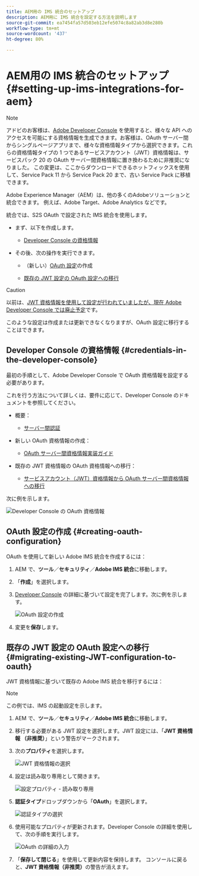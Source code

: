 ```yaml
---
title: AEM用の IMS 統合のセットアップ
description: AEM用に IMS 統合を設定する方法を説明します
source-git-commit: ea7454fa57d503eb12efe5074c8a82ab3d8e280b
workflow-type: tm+mt
source-wordcount: '437'
ht-degree: 80%

---
```



# AEM用の IMS 統合のセットアップ {#setting-up-ims-integrations-for-aem}

>[!NOTE]
>
>アドビのお客様は、[Adobe Developer Console](https://developer.adobe.com/console) を使用すると、様々な API へのアクセスを可能にする資格情報を生成できます。お客様は、OAuth サーバー間からシングルページアプリまで、様々な資格情報タイプから選択できます。これらの資格情報タイプの 1 つであるサービスアカウント（JWT）資格情報は、サービスパック 20 の OAuth サーバー間資格情報に置き換わるために非推奨になりました。 この変更は、ここからダウンロードできるホットフィックスを使用して、Service Pack 11 から Service Pack 20 まで、古い Service Pack に移植できます。

Adobe Experience Manager（AEM）は、他の多くのAdobeソリューションと統合できます。 例えば、Adobe Target、Adobe Analytics などです。

統合では、S2S OAuth で設定された IMS 統合を使用します。

* まず、以下を作成します。

   * [Developer Console の資格情報](#credentials-in-the-developer-console)

* その後、次の操作を実行できます。

   * （新しい）[OAuth 設定](#creating-oauth-configuration)の作成

   * [既存の JWT 設定の OAuth 設定への移行](#migrating-existing-JWT-configuration-to-oauth)

>[!CAUTION]
>
>以前は、[JWT 資格情報を使用して設定が行われていましたが、現在 Adobe Developer Console では廃止予定](/help/sites-administering/jwt-credentials-deprecation-in-adobe-developer-console.md)です。
>
>このような設定は作成または更新できなくなりますが、OAuth 設定に移行することはできます。

## Developer Console の資格情報 {#credentials-in-the-developer-console}

最初の手順として、Adobe Developer Console で OAuth 資格情報を設定する必要があります。

これを行う方法について詳しくは、要件に応じて、Developer Console のドキュメントを参照してください。

* 概要：

   * [サーバー間認証](https://developer.adobe.com/developer-console/docs/guides/authentication/ServerToServerAuthentication/)

* 新しい OAuth 資格情報の作成：

   * [OAuth サーバー間資格情報実装ガイド](https://developer.adobe.com/developer-console/docs/guides/authentication/ServerToServerAuthentication/implementation/)

* 既存の JWT 資格情報の OAuth 資格情報への移行：

   * [サービスアカウント（JWT）資格情報から OAuth サーバー間資格情報への移行](https://developer.adobe.com/developer-console/docs/guides/authentication/ServerToServerAuthentication/migration/)

次に例を示します。

![Developer Console の OAuth 資格情報](assets/ims-configuration-developer-console.png)

## OAuth 設定の作成 {#creating-oauth-configuration}

OAuth を使用して新しい Adobe IMS 統合を作成するには：

1. AEM で、**ツール**／**セキュリティ**／**Adobe IMS 統合**&#x200B;に移動します。

1. 「**作成**」を選択します。

1. [Developer Console](https://developer.adobe.com/developer-console/docs/guides/authentication/ServerToServerAuthentication/implementation/) の詳細に基づいて設定を完了します。次に例を示します。

   ![OAuth 設定の作成](assets/ims-create-oauth-configuration.png)

1. 変更を&#x200B;**保存**&#x200B;します。

## 既存の JWT 設定の OAuth 設定への移行 {#migrating-existing-JWT-configuration-to-oauth}

JWT 資格情報に基づいて既存の Adobe IMS 統合を移行するには：

>[!NOTE]
>
>この例では、IMS の起動設定を示します。

1. AEM で、**ツール**／**セキュリティ**／**Adobe IMS 統合**&#x200B;に移動します。

1. 移行する必要がある JWT 設定を選択します。JWT 設定には、「**JWT 資格情報 （非推奨）**」という警告がマークされます。

1. 次の&#x200B;**プロパティ**&#x200B;を選択します。

   ![JWT 資格情報の選択](assets/ims-migrate-jwt-select-configuration.png)

1. 設定は読み取り専用として開きます。

   ![設定プロパティ - 読み取り専用](assets/ims-migrate-jwt-properties-read-only.png)

1. **認証タイプ**&#x200B;ドロップダウンから「**OAuth**」を選択します。

   ![認証タイプの選択](assets/ims-migrate-jwt-authentication-type.png)

1. 使用可能なプロパティが更新されます。Developer Console の詳細を使用して、次の手順を実行します。

   ![OAuth の詳細の入力](assets/ims-migrate-jwt-complete-oauth-details.png)

1. 「**保存して閉じる**」を使用して更新内容を保持します。
コンソールに戻ると、**JWT 資格情報（非推奨）**&#x200B;の警告が消えます。